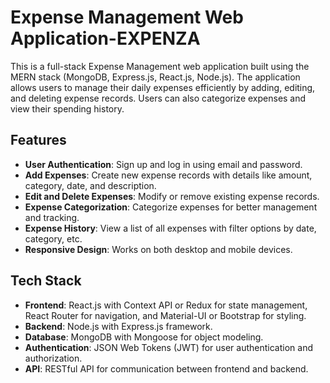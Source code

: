 # Expense Management Web Application-EXPENZA

This is a full-stack Expense Management web application built using the MERN stack (MongoDB, Express.js, React.js, Node.js). The application allows users to manage their daily expenses efficiently by adding, editing, and deleting expense records. Users can also categorize expenses and view their spending history.

## Features

- **User Authentication**: Sign up and log in using email and password.
- **Add Expenses**: Create new expense records with details like amount, category, date, and description.
- **Edit and Delete Expenses**: Modify or remove existing expense records.
- **Expense Categorization**: Categorize expenses for better management and tracking.
- **Expense History**: View a list of all expenses with filter options by date, category, etc.
- **Responsive Design**: Works on both desktop and mobile devices.

## Tech Stack

- **Frontend**: React.js with Context API or Redux for state management, React Router for navigation, and Material-UI or Bootstrap for styling.
- **Backend**: Node.js with Express.js framework.
- **Database**: MongoDB with Mongoose for object modeling.
- **Authentication**: JSON Web Tokens (JWT) for user authentication and authorization.
- **API**: RESTful API for communication between frontend and backend.
